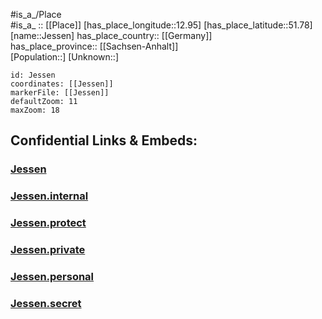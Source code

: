 ﻿---
location: [51.78,12.95] 
mapzoom: [7,12] 
mapmarker: city 
type: City
tags:
- geo/City


SpocWebEntityId: 31195
isDeleted: false
confidential: public

---
#is_a_/Place  
#is_a_ :: [[Place]] 
[has_place_longitude::12.95] 
[has_place_latitude::51.78] 
[name::Jessen] 
has_place_country:: [[Germany]]  
has_place_province:: [[Sachsen-Anhalt]]  
[Population::] 
[Unknown::] 


```leaflet
id: Jessen
coordinates: [[Jessen]] 
markerFile: [[Jessen]] 
defaultZoom: 11 
maxZoom: 18
```


## Confidential Links & Embeds: 

### [Jessen](/_public/Earth/Continent/Europe/Europe~Central/Germany/Germany~East/Sachsen-Anhalt/counties~SA/Wittenberg/cities~Wittenberg/Jessen~Elster/City/Jessen.md) 

### [Jessen.internal](/_internal/Earth/Continent/Europe/Europe~Central/Germany/Germany~East/Sachsen-Anhalt/counties~SA/Wittenberg/cities~Wittenberg/Jessen~Elster/City/Jessen.internal.md) 

### [Jessen.protect](/_protect/Earth/Continent/Europe/Europe~Central/Germany/Germany~East/Sachsen-Anhalt/counties~SA/Wittenberg/cities~Wittenberg/Jessen~Elster/City/Jessen.protect.md) 

### [Jessen.private](/_private/Earth/Continent/Europe/Europe~Central/Germany/Germany~East/Sachsen-Anhalt/counties~SA/Wittenberg/cities~Wittenberg/Jessen~Elster/City/Jessen.private.md) 

### [Jessen.personal](/_personal/Earth/Continent/Europe/Europe~Central/Germany/Germany~East/Sachsen-Anhalt/counties~SA/Wittenberg/cities~Wittenberg/Jessen~Elster/City/Jessen.personal.md) 

### [Jessen.secret](/_secret/Earth/Continent/Europe/Europe~Central/Germany/Germany~East/Sachsen-Anhalt/counties~SA/Wittenberg/cities~Wittenberg/Jessen~Elster/City/Jessen.secret.md) 
